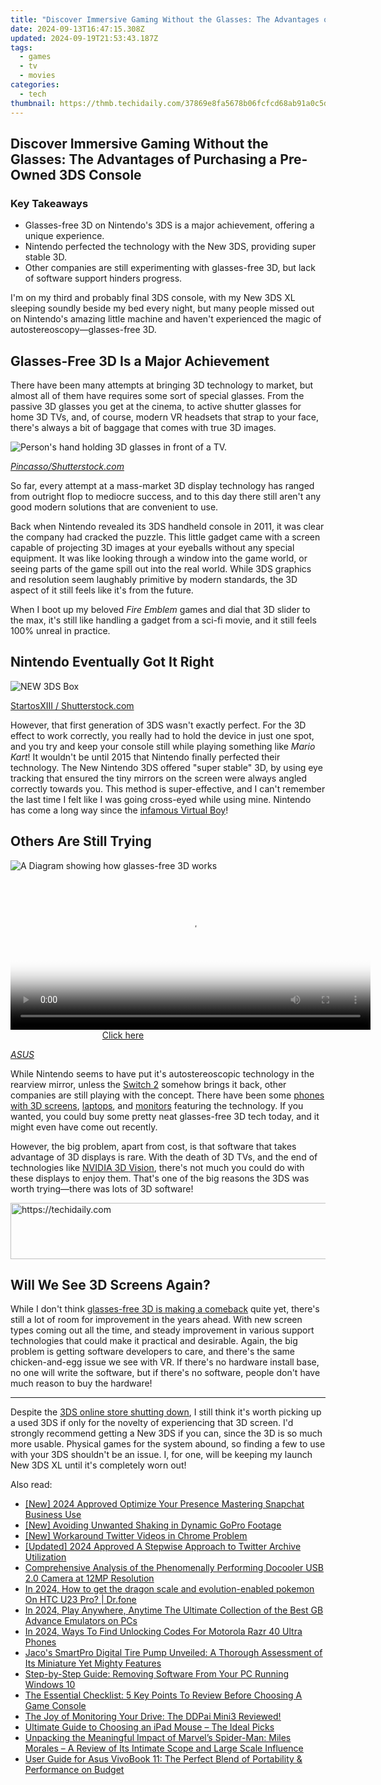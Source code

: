 ```yaml
---
title: "Discover Immersive Gaming Without the Glasses: The Advantages of Purchasing a Pre-Owned 3DS Console"
date: 2024-09-13T16:47:15.308Z
updated: 2024-09-19T21:53:43.187Z
tags:
  - games
  - tv
  - movies
categories:
  - tech
thumbnail: https://thmb.techidaily.com/37869e8fa5678b06fcfcd68ab91a0c5d831e481d46c032a8d8313dfde48c7a09.jpg
---
```


## Discover Immersive Gaming Without the Glasses: The Advantages of Purchasing a Pre-Owned 3DS Console

### Key Takeaways

* Glasses-free 3D on Nintendo's 3DS is a major achievement, offering a unique experience.
* Nintendo perfected the technology with the New 3DS, providing super stable 3D.
* Other companies are still experimenting with glasses-free 3D, but lack of software support hinders progress.

 I'm on my third and probably final 3DS console, with my New 3DS XL sleeping soundly beside my bed every night, but many people missed out on Nintendo's amazing little machine and haven't experienced the magic of autostereoscopy—glasses-free 3D.

##  Glasses-Free 3D Is a Major Achievement

 There have been many attempts at bringing 3D technology to market, but almost all of them have requires some sort of special glasses. From the passive 3D glasses you get at the cinema, to active shutter glasses for home 3D TVs, and, of course, modern VR headsets that strap to your face, there's always a bit of baggage that comes with true 3D images.

![Person's hand holding 3D glasses in front of a TV.](https://static1.howtogeekimages.com/wordpress/wp-content/uploads/2023/05/shutterstock_351847799.jpg) 

_[Pincasso/Shutterstock.com](https://www.shutterstock.com/image-photo/3dglasses-hand-against-tvscreen-351847799)_

 So far, every attempt at a mass-market 3D display technology has ranged from outright flop to mediocre success, and to this day there still aren't any good modern solutions that are convenient to use.

 Back when Nintendo revealed its 3DS handheld console in 2011, it was clear the company had cracked the puzzle. This little gadget came with a screen capable of projecting 3D images at your eyeballs without any special equipment. It was like looking through a window into the game world, or seeing parts of the game spill out into the real world. While 3DS graphics and resolution seem laughably primitive by modern standards, the 3D aspect of it still feels like it's from the future.

 When I boot up my beloved _Fire Emblem_ games and dial that 3D slider to the max, it's still like handling a gadget from a sci-fi movie, and it still feels 100% unreal in practice.

##  Nintendo Eventually Got It Right

![NEW 3DS Box](https://static1.howtogeekimages.com/wordpress/wp-content/uploads/2024/07/new-3ds-box.jpg) 

[StartosXIII / Shutterstock.com](https://www.shutterstock.com/image-photo/bangkok-thailand-january-15-2021-old-1943602108)

 However, that first generation of 3DS wasn't exactly perfect. For the 3D effect to work correctly, you really had to hold the device in just one spot, and you try and keep your console still while playing something like _Mario Kart_! It wouldn't be until 2015 that Nintendo finally perfected their technology. The New Nintendo 3DS offered "super stable" 3D, by using eye tracking that ensured the tiny mirrors on the screen were always angled correctly towards you. This method is super-effective, and I can't remember the last time I felt like I was going cross-eyed while using mine. Nintendo has come a long way since the [infamous Virtual Boy](https://buynow-marvelous.techidaily.com/elite-choices-for-your-entertainment-hub-2024s-best-htpcs-reviewed/)!

##  Others Are Still Trying

![A Diagram showing how glasses-free 3D works](https://static1.howtogeekimages.com/wordpress/wp-content/uploads/2023/01/3.jpg) 

<!-- affiliate ads begin -->
<span id="1982508">
					<video width="576" height="240" style="cursor:pointer"
           poster="//a.impactradius-go.com/display-clicktoplayimage/1982508.png"
           onclick="if(!this.playClicked){this.play();this.setAttribute('controls',true);this.playClicked=true;}">
	   <source src="//a.impactradius-go.com/display-ad/22993-1982508">
	   <img src="//a.impactradius-go.com/display-clicktoplayimage/1982508.png" style="border: none; height: 100%; width: 100%; object-fit: contain">
	</video>
	<div style="width:360px;text-align:center"><a href="javascript:window.open(decodeURIComponent('https%3A%2F%2Fhomestyler.sjv.io%2Fc%2F5597632%2F1982508%2F22993'), '_blank');void(0);">Click here</a></div>
</span>
<img height="0" width="0" src="https://imp.pxf.io/i/5597632/1982508/22993" style="position:absolute;visibility:hidden;" border="0" />
<!-- affiliate ads end -->

_[ASUS](https://www.asus.com/laptops/for-creators/proart-studiobook/proart-studiobook-16-3d-oled-h7604/)_

 While Nintendo seems to have put it's autostereoscopic technology in the rearview mirror, unless the [Switch 2](https://video-screen-grab.techidaily.com/in-2024-leveraging-obs-establishing-an-efficient-countdown-clock/) somehow brings it back, other companies are still playing with the concept. There have been some [phones with 3D screens](https://shop-links.co/link/?exclusive=1&publisher_slug=itechdaily19598&url=https%3A%2F%2Fwww.anrdoezrs.net%2Flinks%2F3607085%2Ftype%2Fdlg%2Fsid%2FUUhtgUeUpU2004389%2Fhttps%3A%2F%2Fwww.lg.com%2Fca%255Fen%2Fcell-phones%2Flgp925g%2F), [laptops](https://facebook-video-share.techidaily.com/new-the-most-innovative-list-scouting-the-top-10-free-youtube-studios-for-animation/), and [monitors](https://extra-approaches.techidaily.com/updated-mastering-text-design-with-ae-top-10-tips/) featuring the technology. If you wanted, you could buy some pretty neat glasses-free 3D tech today, and it might even have come out recently.

 However, the big problem, apart from cost, is that software that takes advantage of 3D displays is rare. With the death of 3D TVs, and the end of technologies like [NVIDIA 3D Vision](https://www.nvidia.com/en-in/drivers/GeForce-3D-Drivers-Downloads/), there's not much you could do with these displays to enjoy them. That's one of the big reasons the 3DS was worth trying—there was lots of 3D software!

<!-- affiliate ads begin -->
<a href="https://wigfever.sjv.io/c/5597632/2014851/22899" target="_top" id="2014851">
  <img src="//a.impactradius-go.com/display-ad/22899-2014851" border="0" alt="https://techidaily.com" width="728" height="90"/>
</a>
<img height="0" width="0" src="https://wigfever.sjv.io/i/5597632/2014851/22899" style="position:absolute;visibility:hidden;" border="0" />
<!-- affiliate ads end -->

##  Will We See 3D Screens Again?

 While I don't think [glasses-free 3D is making a comeback](https://technical-tips.techidaily.com/the-ultimate-guide-to-fixing-iphone-camera-focusing-issues/) quite yet, there's still a lot of room for improvement in the years ahead. With new screen types coming out all the time, and steady improvement in various support technologies that could make it practical and desirable. Again, the big problem is getting software developers to care, and there's the same chicken-and-egg issue we see with VR. If there's no hardware install base, no one will write the software, but if there's no software, people don't have much reason to buy the hardware!

---

 Despite the [3DS online store shutting down](https://extra-approaches.techidaily.com/new-mastering-low-light-photos-on-ios-11/), I still think it's worth picking up a used 3DS if only for the novelty of experiencing that 3D screen. I'd strongly recommend getting a New 3DS if you can, since the 3D is so much more usable. Physical games for the system abound, so finding a few to use with your 3DS shouldn't be an issue. I, for one, will be keeping my launch New 3DS XL until it's completely worn out!

<ins class="adsbygoogle"
     style="display:block"
     data-ad-format="autorelaxed"
     data-ad-client="ca-pub-7571918770474297"
     data-ad-slot="1223367746"></ins>

<ins class="adsbygoogle"
     style="display:block"
     data-ad-client="ca-pub-7571918770474297"
     data-ad-slot="8358498916"
     data-ad-format="auto"
     data-full-width-responsive="true"></ins>

<span class="atpl-alsoreadstyle">Also read:</span>
<div><ul>
<li><a href="https://snapchat-videos.techidaily.com/new-2024-approved-optimize-your-presence-mastering-snapchat-business-use/"><u>[New] 2024 Approved Optimize Your Presence Mastering Snapchat Business Use</u></a></li>
<li><a href="https://article-helps.techidaily.com/new-avoiding-unwanted-shaking-in-dynamic-gopro-footage/"><u>[New] Avoiding Unwanted Shaking in Dynamic GoPro Footage</u></a></li>
<li><a href="https://twitter-videos.techidaily.com/new-workaround-twitter-videos-in-chrome-problem/"><u>[New] Workaround Twitter Videos in Chrome Problem</u></a></li>
<li><a href="https://twitter-videos.techidaily.com/updated-2024-approved-a-stepwise-approach-to-twitter-archive-utilization/"><u>[Updated] 2024 Approved A Stepwise Approach to Twitter Archive Utilization</u></a></li>
<li><a href="https://buynow-help.techidaily.com/comprehensive-analysis-of-the-phenomenally-performing-docooler-usb-20-camera-at-12mp-resolution/"><u>Comprehensive Analysis of the Phenomenally Performing Docooler USB 2.0 Camera at 12MP Resolution</u></a></li>
<li><a href="https://android-pokemon-go.techidaily.com/in-2024-how-to-get-the-dragon-scale-and-evolution-enabled-pokemon-on-htc-u23-pro-drfone-by-drfone-virtual-android/"><u>In 2024, How to get the dragon scale and evolution-enabled pokemon On HTC U23 Pro? | Dr.fone</u></a></li>
<li><a href="https://digital-screen-recording.techidaily.com/in-2024-play-anywhere-anytime-the-ultimate-collection-of-the-best-gb-advance-emulators-on-pcs/"><u>In 2024, Play Anywhere, Anytime The Ultimate Collection of the Best GB Advance Emulators on PCs</u></a></li>
<li><a href="https://sim-unlock.techidaily.com/in-2024-ways-to-find-unlocking-codes-for-motorola-razr-40-ultra-phones-by-drfone-android/"><u>In 2024, Ways To Find Unlocking Codes For Motorola Razr 40 Ultra Phones</u></a></li>
<li><a href="https://buynow-help.techidaily.com/jacos-smartpro-digital-tire-pump-unveiled-a-thorough-assessment-of-its-miniature-yet-mighty-features/"><u>Jaco's SmartPro Digital Tire Pump Unveiled: A Thorough Assessment of Its Miniature Yet Mighty Features</u></a></li>
<li><a href="https://techidaily.com/step-by-step-guide-removing-software-from-your-pc-running-windows-10/"><u>Step-by-Step Guide: Removing Software From Your PC Running Windows 10</u></a></li>
<li><a href="https://buynow-help.techidaily.com/the-essential-checklist-5-key-points-to-review-before-choosing-a-game-console/"><u>The Essential Checklist: 5 Key Points To Review Before Choosing A Game Console</u></a></li>
<li><a href="https://buynow-help.techidaily.com/1723037780484-the-joy-of-monitoring-your-drive-the-ddpai-mini3-reviewed/"><u>The Joy of Monitoring Your Drive: The DDPai Mini3 Reviewed!</u></a></li>
<li><a href="https://buynow-help.techidaily.com/ultimate-guide-to-choosing-an-ipad-mouse-the-ideal-picks/"><u>Ultimate Guide to Choosing an iPad Mouse – The Ideal Picks</u></a></li>
<li><a href="https://buynow-help.techidaily.com/unpacking-the-meaningful-impact-of-marvels-spider-man-miles-morales-a-review-of-its-intimate-scope-and-large-scale-influence/"><u>Unpacking the Meaningful Impact of Marvel’s Spider-Man: Miles Morales – A Review of Its Intimate Scope and Large Scale Influence</u></a></li>
<li><a href="https://buynow-help.techidaily.com/user-guide-for-asus-vivobook-11-the-perfect-blend-of-portability-and-performance-on-budget/"><u>User Guide for Asus VivoBook 11: The Perfect Blend of Portability & Performance on Budget</u></a></li>
</ul></div>

